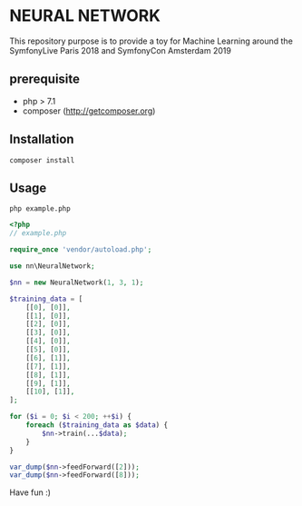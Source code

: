 # NEURAL NETWORK

This repository purpose is to provide a toy for Machine Learning around the SymfonyLive Paris 2018 and SymfonyCon Amsterdam 2019

## prerequisite

* php > 7.1
* composer (http://getcomposer.org)

## Installation

```shell
composer install
```

## Usage

``` shell
php example.php
```

```php
<?php
// example.php

require_once 'vendor/autoload.php';

use nn\NeuralNetwork;

$nn = new NeuralNetwork(1, 3, 1);

$training_data = [
    [[0], [0]],
    [[1], [0]],
    [[2], [0]],
    [[3], [0]],
    [[4], [0]],
    [[5], [0]],
    [[6], [1]],
    [[7], [1]],
    [[8], [1]],
    [[9], [1]],
    [[10], [1]],
];

for ($i = 0; $i < 200; ++$i) {
    foreach ($training_data as $data) {
        $nn->train(...$data);
    }
}

var_dump($nn->feedForward([2]));
var_dump($nn->feedForward([8]));
```

Have fun :)
